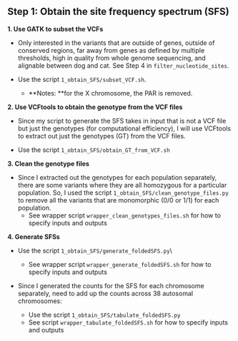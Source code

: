## Step 1: Obtain the site frequency spectrum (SFS)

**1. Use GATK to subset the VCFs**

* Only interested in the variants that are outside of genes, outside of conserved regions, far away from genes as defined by multiple thresholds, high in quality from whole genome sequencing, and alignable between dog and cat. See Step 4 in `filter_nucleotide_sites`.

* Use the script `1_obtain_SFS/subset_VCF.sh`.
  - **Notes: **for the X chromosome, the PAR is removed.
  
**2. Use VCFtools to obtain the genotype from the VCF files**

* Since my script to generate the SFS takes in input that is not a VCF file but just the genotypes (for computational efficiency), I will use VCFtools to extract out just the genotypes (GT) from the VCF files.

* Use the script `1_obtain_SFS/obtain_GT_from_VCF.sh`

**3. Clean the genotype files**
* Since I extracted out the genotypes for each population separately, there are some variants where they are all homozygous for a particular population. So, I used the script `1_obtain_SFS/clean_genotype_files.py` to remove all the variants that are monomorphic (0/0 or 1/1) for each population.
  - See wrapper script `wrapper_clean_genotypes_files.sh` for how to specify inputs and outputs

**4. Generate SFSs**

* Use the script `1_obtain_SFS/generate_foldedSFS.py`\
  - See wrapper script `wrapper_generate_foldedSFS.sh` for how to specify inputs and outputs

* Since I generated the counts for the SFS for each chromosome separately, need to add up the counts across 38 autosomal chromosomes:
  - Use the script `1_obtain_SFS/tabulate_foldedSFS.py`
  - See script `wrapper_tabulate_foldedSFS.sh` for how to specify inputs and outputs
